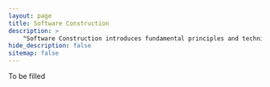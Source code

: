 ```yaml
---
layout: page
title: Software Construction
description: >
    "Software Construction introduces fundamental principles and techniques of software development, i.e., how to write software that is safe from bugs, easy to understand, and ready for change."
hide_description: false
sitemap: false
---
```


To be filled
